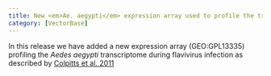 ```yaml
---
title: New <em>Ae. aegypti</em> expression array used to profile the transcriptome
category: [VectorBase]
---
```

In this release we have added a new expression array (GEO:GPL13335) profiling the <em>Aedes aegypti</em> transcriptome during flavivirus infection as described by <a href="http://www.ncbi.nlm.nih.gov/pubmed/21909258">Colpitts et al. 2011</a>
